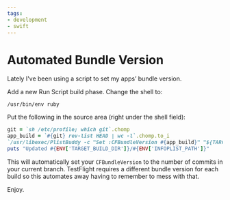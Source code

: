 ```yaml
---
tags:
- development
- swift
---
```


# Automated Bundle Version

Lately I've been using a script to set my apps’ bundle version.

Add a new Run Script build phase. Change the shell to:

```
/usr/bin/env ruby
```

Put the following in the source area (right under the shell field):

``` ruby
git = `sh /etc/profile; which git`.chomp
app_build = `#{git} rev-list HEAD | wc -l`.chomp.to_i
`/usr/libexec/PlistBuddy -c "Set :CFBundleVersion #{app_build}" "${TARGET_BUILD_DIR}/${INFOPLIST_PATH}"`
puts "Updated #{ENV['TARGET_BUILD_DIR']}/#{ENV['INFOPLIST_PATH']}"
```

This will automatically set your `CFBundleVersion` to the number of commits in your current branch. TestFlight requires a different bundle version for each build so this automates away having to remember to mess with that.

Enjoy.
